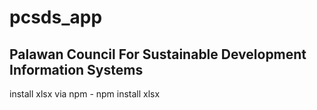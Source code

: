 # pcsds_app
<h2>Palawan Council For Sustainable Development Information Systems</h2>

install xlsx via npm - npm install xlsx
